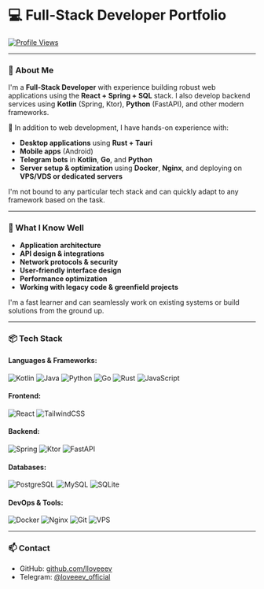 # 💻 Full-Stack Developer Portfolio

[![Profile Views](https://komarev.com/ghpvc/?username=lloveeev&label=Profile%20views&color=0e75b6&style=flat)](https://github.com/lloveeev)

---

### 🚀 About Me

I'm a **Full-Stack Developer** with experience building robust web applications using the **React + Spring + SQL** stack. I also develop backend services using **Kotlin** (Spring, Ktor), **Python** (FastAPI), and other modern frameworks.

🔧 In addition to web development, I have hands-on experience with:
- **Desktop applications** using **Rust + Tauri**
- **Mobile apps** (Android)
- **Telegram bots** in **Kotlin**, **Go**, and **Python**
- **Server setup & optimization** using **Docker**, **Nginx**, and deploying on **VPS/VDS or dedicated servers**

I'm not bound to any particular tech stack and can quickly adapt to any framework based on the task.

---

### 🧠 What I Know Well

- **Application architecture**
- **API design & integrations**
- **Network protocols & security**
- **User-friendly interface design**
- **Performance optimization**
- **Working with legacy code & greenfield projects**

I'm a fast learner and can seamlessly work on existing systems or build solutions from the ground up.

---

### 📦 Tech Stack

#### Languages & Frameworks:
![Kotlin](https://img.shields.io/badge/Kotlin-%230095D5.svg?logo=kotlin&logoColor=white)
![Java](https://img.shields.io/badge/Java-%23ED8B00.svg?logo=openjdk&logoColor=white)
![Python](https://img.shields.io/badge/Python-%233776AB.svg?logo=python&logoColor=white)
![Go](https://img.shields.io/badge/Go-%2300ADD8.svg?logo=go&logoColor=white)
![Rust](https://img.shields.io/badge/Rust-%23000000.svg?logo=rust&logoColor=white)
![JavaScript](https://img.shields.io/badge/JavaScript-%23F7DF1E.svg?logo=javascript&logoColor=black)

#### Frontend:
![React](https://img.shields.io/badge/React-%2320232a.svg?logo=react&logoColor=%2361DAFB)
![TailwindCSS](https://img.shields.io/badge/TailwindCSS-%2306B6D4.svg?logo=tailwind-css&logoColor=white)

#### Backend:
![Spring](https://img.shields.io/badge/Spring-%236DB33F.svg?logo=spring&logoColor=white)
![Ktor](https://img.shields.io/badge/Ktor-%23000000.svg?logo=ktor&logoColor=white)
![FastAPI](https://img.shields.io/badge/FastAPI-%2300A884.svg?logo=fastapi&logoColor=white)

#### Databases:
![PostgreSQL](https://img.shields.io/badge/PostgreSQL-%23336791.svg?logo=postgresql&logoColor=white)
![MySQL](https://img.shields.io/badge/MySQL-%234479A1.svg?logo=mysql&logoColor=white)
![SQLite](https://img.shields.io/badge/SQLite-%23003B57.svg?logo=sqlite&logoColor=white)

#### DevOps & Tools:
![Docker](https://img.shields.io/badge/Docker-%230db7ed.svg?logo=docker&logoColor=white)
![Nginx](https://img.shields.io/badge/Nginx-%23009639.svg?logo=nginx&logoColor=white)
![Git](https://img.shields.io/badge/Git-%23F05033.svg?logo=git&logoColor=white)
![VPS](https://img.shields.io/badge/Deploy-VPS-informational?logo=ubuntu&logoColor=white)

---

### 📫 Contact

- GitHub: [github.com/lloveeev](https://github.com/lloveeev)
- Telegram: [@loveeev_official](https://t.me/loveeev_official)
